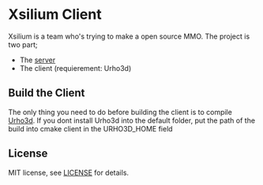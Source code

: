 
# Xsilium Client

Xsilium is a team who's trying to make a open source MMO.
The project is two part;

- The [server](https://github.com/xsilium-frameworks/xsilium-server)
- The client (requierement: Urho3d)

## Build the Client
The only thing you need to do before building the client is to compile [Urho3d](https://github.com/urho3d/Urho3D).
If you dont install Urho3d into the default folder, put the path of the build into cmake client in the
URHO3D_HOME field

## License
MIT license, see [LICENSE](https://github.com/xsilium-frameworks/xsilium-client/master/LICENSE) for details.
